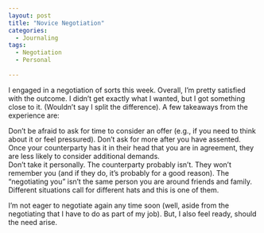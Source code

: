 ```yaml
---
layout: post
title: "Novice Negotiation"
categories:
  - Journaling
tags:
  - Negotiation
  - Personal
  
---
```


I engaged in a negotiation of sorts this week.  Overall, I’m pretty satisfied with the outcome.  I didn’t get exactly what I wanted, but I got something close to it.  (Wouldn’t say I split the difference).  A few takeaways from the experience are:

Don’t be afraid to ask for time to consider an offer (e.g., if you need to think about it or feel pressured).
Don’t ask for more after you have assented.  Once your counterparty has it in their head that you are in agreement, they are less likely to consider additional demands.  
Don’t take it personally.  The counterparty probably isn’t.  They won’t remember you (and if they do, it’s probably for a good reason).  The “negotiating you” isn’t the same person you are around friends and family.  Different situations call for different hats and this is one of them.

I’m not eager to negotiate again any time soon (well, aside from the negotiating that I have to do as part of my job).  But, I also feel ready, should the need arise.
